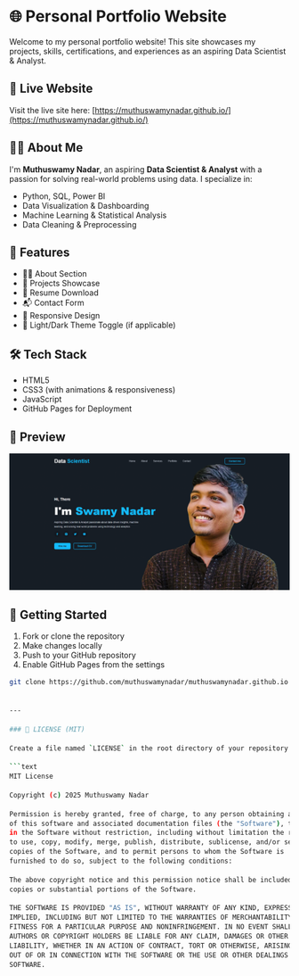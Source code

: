 # 🌐 Personal Portfolio Website

Welcome to my personal portfolio website! This site showcases my projects, skills, certifications, and experiences as an aspiring Data Scientist & Analyst.

## 🔗 Live Website

Visit the live site here: [https://muthuswamynadar.github.io/](https://muthuswamynadar.github.io/)


## 👨‍💻 About Me

I'm **Muthuswamy Nadar**, an aspiring **Data Scientist & Analyst** with a passion for solving real-world problems using data. I specialize in:

- Python, SQL, Power BI
- Data Visualization & Dashboarding
- Machine Learning & Statistical Analysis
- Data Cleaning & Preprocessing

## 📁 Features

- 🧑‍💼 About Section  
- 💼 Projects Showcase  
- 📜 Resume Download  
- 📬 Contact Form  
- 📱 Responsive Design  
- 🌙 Light/Dark Theme Toggle (if applicable)

## 🛠️ Tech Stack

- HTML5
- CSS3 (with animations & responsiveness)
- JavaScript
- GitHub Pages for Deployment

## 📸 Preview

![Website Screenshot](websites.png)

>

## 🚀 Getting Started

1. Fork or clone the repository
2. Make changes locally
3. Push to your GitHub repository
4. Enable GitHub Pages from the settings

```bash
git clone https://github.com/muthuswamynadar/muthuswamynadar.github.io


---

### 📄 LICENSE (MIT)

Create a file named `LICENSE` in the root directory of your repository and add the following:

```text
MIT License

Copyright (c) 2025 Muthuswamy Nadar

Permission is hereby granted, free of charge, to any person obtaining a copy
of this software and associated documentation files (the "Software"), to deal
in the Software without restriction, including without limitation the rights
to use, copy, modify, merge, publish, distribute, sublicense, and/or sell
copies of the Software, and to permit persons to whom the Software is
furnished to do so, subject to the following conditions:

The above copyright notice and this permission notice shall be included in all
copies or substantial portions of the Software.

THE SOFTWARE IS PROVIDED "AS IS", WITHOUT WARRANTY OF ANY KIND, EXPRESS OR
IMPLIED, INCLUDING BUT NOT LIMITED TO THE WARRANTIES OF MERCHANTABILITY,
FITNESS FOR A PARTICULAR PURPOSE AND NONINFRINGEMENT. IN NO EVENT SHALL THE
AUTHORS OR COPYRIGHT HOLDERS BE LIABLE FOR ANY CLAIM, DAMAGES OR OTHER
LIABILITY, WHETHER IN AN ACTION OF CONTRACT, TORT OR OTHERWISE, ARISING FROM,
OUT OF OR IN CONNECTION WITH THE SOFTWARE OR THE USE OR OTHER DEALINGS IN THE
SOFTWARE.

